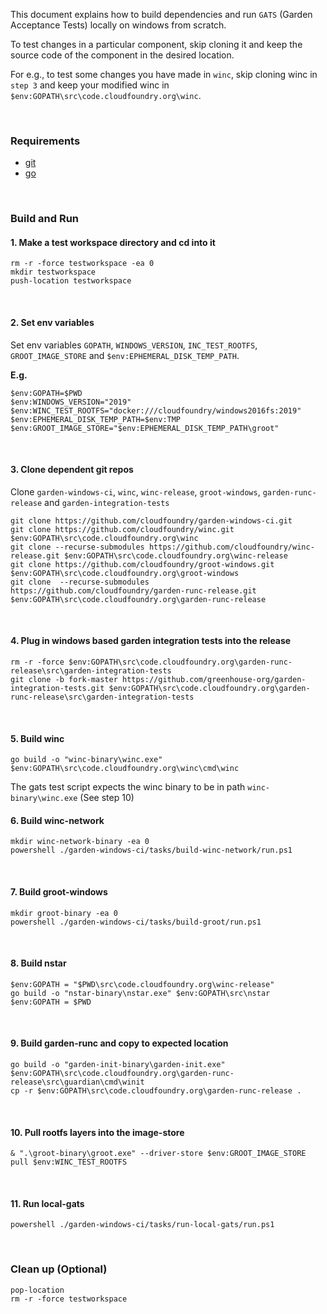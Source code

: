 This document explains how to build dependencies and run `GATS` (Garden Acceptance Tests) locally on windows from scratch.

To test changes in a particular component, skip cloning it and keep the source code of the component in the desired location.

For e.g., to test some changes you have made in `winc`, skip cloning winc in `step 3` and keep your modified winc in `$env:GOPATH\src\code.cloudfoundry.org\winc`.

<br/>

### Requirements
* [git](https://git-scm.com/)
* [go](https://golang.org/dl/)
<br/>

### Build and Run
#### 1. Make a test workspace directory and cd into it
```
rm -r -force testworkspace -ea 0
mkdir testworkspace
push-location testworkspace
```
<br/>

#### 2. Set env variables

Set env variables `GOPATH`, `WINDOWS_VERSION`, `INC_TEST_ROOTFS`, `GROOT_IMAGE_STORE` and `$env:EPHEMERAL_DISK_TEMP_PATH`.

**E.g.**
```
$env:GOPATH=$PWD
$env:WINDOWS_VERSION="2019"
$env:WINC_TEST_ROOTFS="docker:///cloudfoundry/windows2016fs:2019"
$env:EPHEMERAL_DISK_TEMP_PATH=$env:TMP
$env:GROOT_IMAGE_STORE="$env:EPHEMERAL_DISK_TEMP_PATH\groot"
```
<br/>

#### 3. Clone dependent git repos

Clone `garden-windows-ci`, `winc`, `winc-release`, `groot-windows`, `garden-runc-release` and `garden-integration-tests`
```
git clone https://github.com/cloudfoundry/garden-windows-ci.git
git clone https://github.com/cloudfoundry/winc.git $env:GOPATH\src\code.cloudfoundry.org\winc
git clone --recurse-submodules https://github.com/cloudfoundry/winc-release.git $env:GOPATH\src\code.cloudfoundry.org\winc-release
git clone https://github.com/cloudfoundry/groot-windows.git $env:GOPATH\src\code.cloudfoundry.org\groot-windows
git clone  --recurse-submodules https://github.com/cloudfoundry/garden-runc-release.git $env:GOPATH\src\code.cloudfoundry.org\garden-runc-release
```
<br/>

#### 4. Plug in windows based garden integration tests into the release
```
rm -r -force $env:GOPATH\src\code.cloudfoundry.org\garden-runc-release\src\garden-integration-tests
git clone -b fork-master https://github.com/greenhouse-org/garden-integration-tests.git $env:GOPATH\src\code.cloudfoundry.org\garden-runc-release\src\garden-integration-tests
```
<br/>

#### 5. Build winc
```
go build -o "winc-binary\winc.exe" $env:GOPATH\src\code.cloudfoundry.org\winc\cmd\winc
```
The gats test script expects the winc binary to be in path `winc-binary\winc.exe` (See step 10)
<br/>

#### 6. Build winc-network
```
mkdir winc-network-binary -ea 0
powershell ./garden-windows-ci/tasks/build-winc-network/run.ps1
```
<br/>

#### 7. Build groot-windows
```
mkdir groot-binary -ea 0
powershell ./garden-windows-ci/tasks/build-groot/run.ps1
```
<br/>

#### 8. Build nstar
```
$env:GOPATH = "$PWD\src\code.cloudfoundry.org\winc-release"
go build -o "nstar-binary\nstar.exe" $env:GOPATH\src\nstar
$env:GOPATH = $PWD
```
<br/>

#### 9. Build garden-runc and copy to expected location
```
go build -o "garden-init-binary\garden-init.exe" $env:GOPATH\src\code.cloudfoundry.org\garden-runc-release\src\guardian\cmd\winit
cp -r $env:GOPATH\src\code.cloudfoundry.org\garden-runc-release .
```
<br/>

#### 10. Pull rootfs layers into the image-store
```
& ".\groot-binary\groot.exe" --driver-store $env:GROOT_IMAGE_STORE pull $env:WINC_TEST_ROOTFS
```
<br/>

#### 11. Run local-gats
```
powershell ./garden-windows-ci/tasks/run-local-gats/run.ps1
```
<br/>

### Clean up (Optional)
```
pop-location
rm -r -force testworkspace
```
